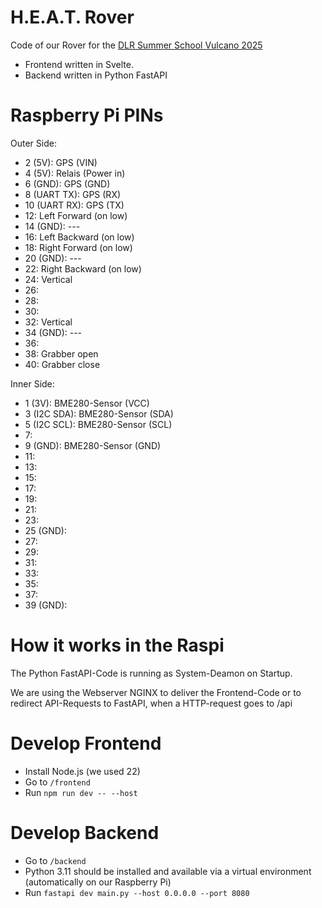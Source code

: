 # H.E.A.T. Rover
Code of our Rover for the [DLR Summer School Vulcano 2025](https://www.dlr.de/de/schoollab/aktuelles/ankuendigungen/2025/ausschreibung-dlr_summer_school-vulcano-2025)

- Frontend written in Svelte.
- Backend written in Python FastAPI

# Raspberry Pi PINs

Outer Side:
- 2 (5V): GPS (VIN)
- 4 (5V): Relais (Power in)
- 6 (GND): GPS (GND)
- 8 (UART TX): GPS (RX)
- 10 (UART RX): GPS (TX)
- 12: Left Forward (on low)
- 14 (GND): ---
- 16: Left Backward (on low)
- 18: Right Forward (on low)
- 20 (GND): ---
- 22: Right Backward (on low)
- 24: Vertical 
- 26:
- 28:
- 30:
- 32: Vertical
- 34 (GND): ---
- 36: 
- 38: Grabber open 
- 40: Grabber close

Inner Side:
- 1 (3V): BME280-Sensor (VCC)
- 3 (I2C SDA): BME280-Sensor (SDA)
- 5 (I2C SCL): BME280-Sensor (SCL)
- 7: 
- 9 (GND): BME280-Sensor (GND)
- 11:
- 13:
- 15:
- 17:
- 19:
- 21:
- 23:
- 25 (GND):
- 27:
- 29:
- 31:
- 33:
- 35:
- 37:
- 39 (GND):

# How it works in the Raspi

The Python FastAPI-Code is running as System-Deamon on Startup.

We are using the Webserver NGINX to deliver the Frontend-Code or to redirect API-Requests to FastAPI, when a HTTP-request goes to /api

# Develop Frontend

- Install Node.js (we used 22)
- Go to `/frontend`
- Run `npm run dev -- --host`

# Develop Backend

- Go to `/backend`
- Python 3.11 should be installed and available via a virtual environment (automatically on our Raspberry Pi)
- Run `fastapi dev main.py --host 0.0.0.0 --port 8080`